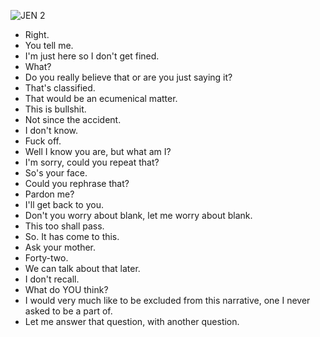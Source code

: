 ![JEN 2](http://funroll-loops.teurasporsaat.org/jen2.jpg)

* Right.
* You tell me.
* I'm just here so I don't get fined.
* What?
* Do you really believe that or are you just saying it?
* That's classified.
* That would be an ecumenical matter.
* This is bullshit.
* Not since the accident.
* I don't know.
* Fuck off.
* Well I know you are, but what am I?
* I'm sorry, could you repeat that?
* So's your face.
* Could you rephrase that?
* Pardon me?
* I'll get back to you.
* Don't you worry about blank, let me worry about blank.
* This too shall pass.
* So. It has come to this.
* Ask your mother.
* Forty-two.
* We can talk about that later.
* I don't recall.
* What do YOU think?
* I would very much like to be excluded from this narrative, one I never asked to be a part of.
* Let me answer that question, with another question.
